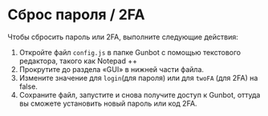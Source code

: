 # Сброс пароля / 2FA

Чтобы сбросить пароль или 2FA, выполните следующие действия:

1. Откройте файл `config.js` в папке Gunbot с помощью текстового редактора, такого как Notepad ++ 
2. Прокрутите до раздела «GUI» в нижней части файла. 
3. Измените значение для `login`\(для пароля\) или для `twoFA` \(для 2FA\) на false. 
4. Сохраните файл, запустите и снова получите доступ к Gunbot, оттуда вы сможете установить новый пароль или код 2FA.


